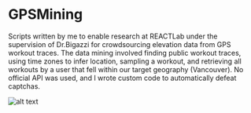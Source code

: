 # GPSMining
Scripts written by me to enable research at REACTLab under the supervision of Dr.Bigazzi for crowdsourcing elevation data from GPS workout traces. The data mining involved finding public workout traces, using time zones to infer location, sampling a workout, and retrieving all workouts by a user that fell within our target geography (Vancouver). No official API was used, and I wrote custom code to automatically defeat captchas.


![alt text](https://repository-images.githubusercontent.com/292984991/4c622780-ef73-11ea-81b3-8f167351d6ed)
